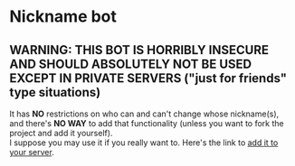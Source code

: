 # Nickname bot

## WARNING: THIS BOT IS HORRIBLY INSECURE AND SHOULD ABSOLUTELY **NOT** BE USED EXCEPT IN PRIVATE SERVERS ("just for friends" type situations)

It has **NO** restrictions on who can and can't change whose nickname(s), and there's **NO WAY** to add that functionality (unless you want to fork the project and add it yourself).  
I suppose you may use it if you really want to. Here's the link to [add it to your server](https://discord.com/api/oauth2/authorize?client_id=813147271160004629&permissions=201411584&scope=bot).

